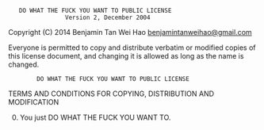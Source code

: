        DO WHAT THE FUCK YOU WANT TO PUBLIC LICENSE 
                    Version 2, December 2004 

 Copyright (C) 2014 Benjamin Tan Wei Hao <benjamintanweihao@gmail.com> 

 Everyone is permitted to copy and distribute verbatim or modified 
 copies of this license document, and changing it is allowed as long 
 as the name is changed. 

            DO WHAT THE FUCK YOU WANT TO PUBLIC LICENSE 
   TERMS AND CONDITIONS FOR COPYING, DISTRIBUTION AND MODIFICATION 

  0. You just DO WHAT THE FUCK YOU WANT TO.

